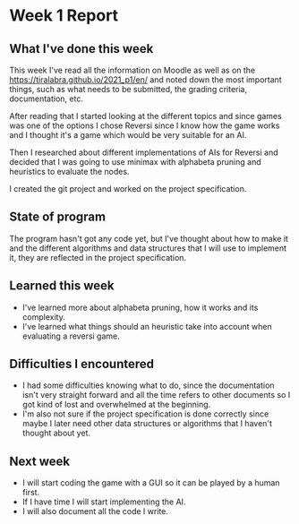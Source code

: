 # Week 1 Report

## What I've done this week

This week I've read all the information on Moodle as well as on the <https://tiralabra.github.io/2021_p1/en/> and noted down the most important things, such as what needs to be submitted, the grading criteria, documentation, etc.

After reading that I started looking at the different topics and since games was one of the options I chose Reversi since I know how the game works and I thought it's a game which would be very suitable for an AI.

Then I researched about different implementations of AIs for Reversi and decided that I was going to use minimax with alphabeta pruning and heuristics to evaluate the nodes.

I created the git project and worked on the project specification.

## State of program

The program hasn't got any code yet, but I've thought about how to make it and the different algorithms and data structures that I will use to implement it, they are reflected in the project specification.

## Learned this week

- I've learned more about alphabeta pruning, how it works and its complexity.
- I've learned what things should an heuristic take into account when evaluating a reversi game.

## Difficulties I encountered

- I had some difficulties knowing what to do, since the documentation isn't very straight forward and all the time refers to other documents so I got kind of lost and overwhelmed at the beginning.
- I'm also not sure if the project specification is done correctly since maybe I later need other data structures or algorithms that I haven't thought about yet.

## Next week

- I will start coding the game with a GUI so it can be played by a human first.
- If I have time I will start implementing the AI.
- I will also document all the code I write.
